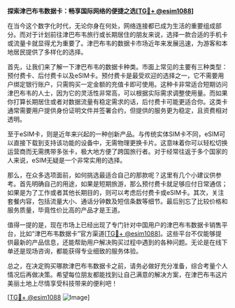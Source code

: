 **探索津巴布韦数据卡：畅享国际网络的便捷之选[[TG💪+ @esim1088](https://t.me/s/esim1088)]**

在当今这个数字化时代，无论你身在何处，网络连接都已成为生活的重要组成部分。而对于计划前往津巴布韦旅行或长期居住的朋友来说，选择一款合适的手机卡或流量卡就显得尤为重要了。津巴布韦的数据卡市场近年来发展迅速，为游客和本地居民提供了多样化的选择。

首先，让我们来了解一下津巴布韦的数据卡种类。市面上常见的主要有三种类型：预付费卡、后付费卡以及eSIM卡。预付费卡是最受欢迎的选择之一，它不需要用户绑定银行账户，只需购买一定金额的充值卡即可使用。这种卡非常适合短期访问津巴布韦的人士，因为它的灵活性非常高，可以根据实际需求调整使用量。而如果你打算长期居住或者对数据流量有稳定需求的话，后付费卡可能更适合你。这类卡通常需要用户提供身份证明文件并签署合约，但提供的服务更为稳定，且资费相对透明。

至于eSIM卡，则是近年来兴起的一种创新产品。与传统实体SIM卡不同，eSIM可以直接下载到支持该功能的设备中，无需物理更换卡片。这意味着你可以轻松切换运营商而无需携带多张卡，极大地方便了跨国旅行者。对于经常往返于多个国家的人来说，eSIM无疑是一个非常实用的选择。

那么，在众多选项面前，如何挑选最适合自己的那款呢？这里有几个小建议供参考。首先明确自己的用途，如果是短期旅游，那么预付费卡就足够应付日常通信；如果是为了工作或者其他长期目的，则可以考虑后付费卡或eSIM卡。其次，关注套餐内容，包括流量大小、通话分钟数及短信条数等细节。最后别忘了比较价格和服务质量，毕竟性价比高的产品才是王道。

值得一提的是，现在市场上已经出现了专门针对中国用户的津巴布韦数据卡销售平台，比如“津巴布韦数据卡”官方渠道[[TG💪+ @esim1088](https://t.me/s/esim1088)]。这些平台不仅能够提供最新的产品信息，还能帮助用户解决购买过程中遇到的各种问题。无论是在线下单还是现场咨询，都能获得专业细致的服务体验。

总之，在决定购买哪款津巴布韦数据卡之前，请务必做好充分准备，综合考量个人情况后再做决策。希望每位朋友都能找到让自己满意的解决方案，在津巴布韦这片美丽土地上尽情享受科技带来的便利吧！

[[TG💪+ @esim1088](https://t.me/s/esim1088) ![Image](https://i.postimg.cc/4NQfJmqS/Snipaste-2025-05-13-00-14-12.png)]